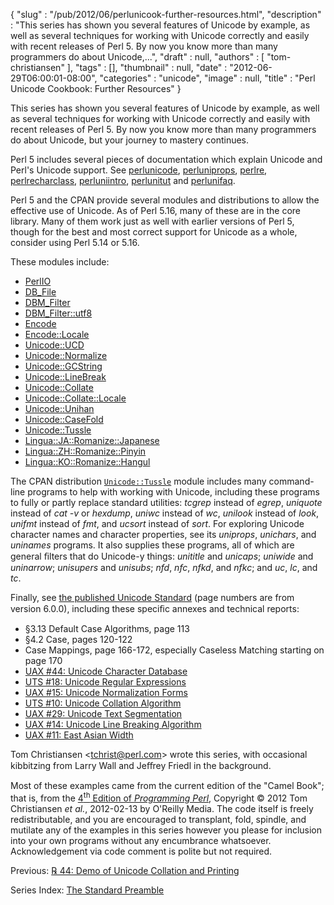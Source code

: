 {
   "slug" : "/pub/2012/06/perlunicook-further-resources.html",
   "description" : "This series has shown you several features of Unicode by example, as well as several techniques for working with Unicode correctly and easily with recent releases of Perl 5. By now you know more than many programmers do about Unicode,...",
   "draft" : null,
   "authors" : [
      "tom-christiansen"
   ],
   "tags" : [],
   "thumbnail" : null,
   "date" : "2012-06-29T06:00:01-08:00",
   "categories" : "unicode",
   "image" : null,
   "title" : "Perl Unicode Cookbook: Further Resources"
}



This series has shown you several features of Unicode by example, as well as several techniques for working with Unicode correctly and easily with recent releases of Perl 5. By now you know more than many programmers do about Unicode, but your journey to mastery continues.

Perl 5 includes several pieces of documentation which explain Unicode and Perl's Unicode support. See [perlunicode](http://search.cpan.org/perldoc?perlunicode), [perluniprops](http://search.cpan.org/perldoc?perluniprops), [perlre](http://search.cpan.org/perldoc?perlre), [perlrecharclass](http://search.cpan.org/perldoc?perlrecharclass), [perluniintro](http://search.cpan.org/perldoc?perluniintro), [perlunitut](http://search.cpan.org/perldoc?perlunitut) and [perlunifaq](http://search.cpan.org/perldoc?perlunifaq).

Perl 5 and the CPAN provide several modules and distributions to allow the effective use of Unicode. As of Perl 5.16, many of these are in the core library. Many of them work just as well with earlier versions of Perl 5, though for the best and most correct support for Unicode as a whole, consider using Perl 5.14 or 5.16.

These modules include:

-   [PerlIO](http://search.cpan.org/perldoc?PerlIO)
-   [DB\_File](http://search.cpan.org/perldoc?DB_File)
-   [DBM\_Filter](http://search.cpan.org/perldoc?DBM_Filter)
-   [DBM\_Filter::utf8](http://search.cpan.org/perldoc?DBM_Filter::utf8)
-   [Encode](http://search.cpan.org/perldoc?Encode)
-   [Encode::Locale](http://search.cpan.org/perldoc?Encode::Locale)
-   [Unicode::UCD](http://search.cpan.org/perldoc?Unicode::UCD)
-   [Unicode::Normalize](http://search.cpan.org/perldoc?Unicode::Normalize)
-   [Unicode::GCString](http://search.cpan.org/perldoc?Unicode::GCString)
-   [Unicode::LineBreak](http://search.cpan.org/perldoc?Unicode::LineBreak)
-   [Unicode::Collate](http://search.cpan.org/perldoc?Unicode::Collate)
-   [Unicode::Collate::Locale](http://search.cpan.org/perldoc?Unicode::Collate::Locale)
-   [Unicode::Unihan](http://search.cpan.org/perldoc?Unicode::Unihan)
-   [Unicode::CaseFold](http://search.cpan.org/perldoc?Unicode::CaseFold)
-   [Unicode::Tussle](http://search.cpan.org/perldoc?Unicode::Tussle)
-   [Lingua::JA::Romanize::Japanese](http://search.cpan.org/perldoc?Lingua::JA::Romanize::Japanese)
-   [Lingua::ZH::Romanize::Pinyin](http://search.cpan.org/perldoc?Lingua::ZH::Romanize::Pinyin)
-   [Lingua::KO::Romanize::Hangul](http://search.cpan.org/perldoc?Lingua::KO::Romanize::Hangul)

The CPAN distribution [`Unicode::Tussle`](http://search.cpan.org/perldoc?Unicode::Tussle) module includes many command-line programs to help with working with Unicode, including these programs to fully or partly replace standard utilities: *tcgrep* instead of *egrep*, *uniquote* instead of *cat -v* or *hexdump*, *uniwc* instead of *wc*, *unilook* instead of *look*, *unifmt* instead of *fmt*, and *ucsort* instead of *sort*. For exploring Unicode character names and character properties, see its *uniprops*, *unichars*, and *uninames* programs. It also supplies these programs, all of which are general ﬁlters that do Unicode-y things: *unititle* and *unicaps*; *uniwide* and *uninarrow*; *unisupers* and *unisubs*; *nfd*, *nfc*, *nfkd*, and *nfkc*; and *uc*, *lc*, and *tc*.

Finally, see [the published Unicode Standard](http://unicode.org/standard/standard.html) (page numbers are from version 6.0.0), including these speciﬁc annexes and technical reports:

-   §3.13 Default Case Algorithms, page 113
-   §4.2 Case, pages 120-122
-   Case Mappings, page 166-172, especially Caseless Matching starting on page 170
-   [UAX \#44: Unicode Character Database](http://unicode.org/reports/tr44/)
-   [UTS \#18: Unicode Regular Expressions](http://unicode.org/reports/tr18/)
-   [UAX \#15: Unicode Normalization Forms](http://unicode.org/reports/tr15/)
-   [UTS \#10: Unicode Collation Algorithm](http://unicode.org/reports/tr10/)
-   [UAX \#29: Unicode Text Segmentation](http://unicode.org/reports/tr29/)
-   [UAX \#14: Unicode Line Breaking Algorithm](http://unicode.org/reports/tr14/)
-   [UAX \#11: East Asian Width](http://unicode.org/reports/tr11/)

Tom Christiansen &lt;tchrist@perl.com&gt; wrote this series, with occasional kibbitzing from Larry Wall and Jeﬀrey Friedl in the background.

Most of these examples came from the current edition of the "Camel Book"; that is, from the [4<sup>th</sup> Edition of *Programming Perl*](http://http://shop.oreilly.com/product/9780596004927.do), Copyright © 2012 Tom Christiansen *et al.*, 2012-02-13 by O'Reilly Media. The code itself is freely redistributable, and you are encouraged to transplant, fold, spindle, and mutilate any of the examples in this series however you please for inclusion into your own programs without any encumbrance whatsoever. Acknowledgement via code comment is polite but not required.

Previous: [℞ 44: Demo of Unicode Collation and Printing](/pub/2012/06/perlunicook-demo-of-unicode-collation-and-printing.html)

Series Index: [The Standard Preamble](/pub/2012/04/perlunicook-standard-preamble.html)
